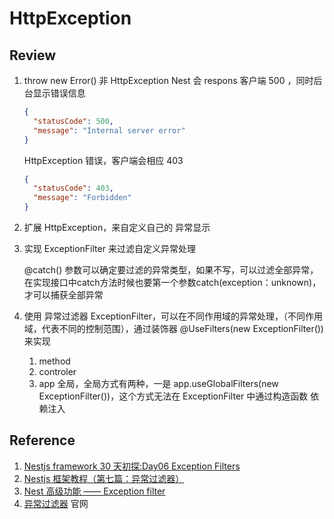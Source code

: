 # HttpException

## Review

1. throw new Error() 非 HttpException Nest 会 respons 客户端 500 ，同时后台显示错误信息

   ```json
   {
     "statusCode": 500,
     "message": "Internal server error"
   }
   ```

   HttpException 错误，客户端会相应 403

   ```json
   {
     "statusCode": 403,
     "message": "Forbidden"
   }
   ```

2. 扩展 HttpException，来自定义自己的 异常显示

3. 实现 ExceptionFilter 来过滤自定义异常处理

   @catch() 参数可以确定要过滤的异常类型，如果不写，可以过滤全部异常，在实现接口中catch方法时候也要第一个参数catch(exception：unknown)，才可以捕获全部异常

4. 使用 异常过滤器 ExceptionFilter，可以在不同作用域的异常处理，（不同作用域，代表不同的控制范围），通过装饰器 @UseFilters(new ExceptionFilter()) 来实现

   1. method
   2. controler
   3. app 全局，全局方式有两种，一是 app.useGlobalFilters(new ExceptionFilter())，这个方式无法在 ExceptionFilter 中通过构造函数 依赖注入

   

## Reference

1. [Nestjs framework 30 天初探:Day06 Exception Filters](https://ithelp.ithome.com.tw/articles/10191003)
2. [Nestjs 框架教程（第七篇：异常过滤器）](https://keelii.com/2019/07/03/nestjs-framework-tutorial-7/)
3. [Nest 高级功能 —— Exception filter](https://github.com/dzzzzzy/Nestjs-Learning/blob/master/docs/exception-filter.md) 
4. [异常过滤器](https://docs.nestjs.cn/7/exceptionfilters?id=异常过滤器)  官网
